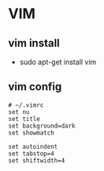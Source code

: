 # VIM

## vim install
- sudo apt-get install vim

## vim config
```shell
# ~/.vimrc
set nu
set title
set background=dark
set showmatch

set autoindent
set tabstop=4
set shiftwidth=4
```
